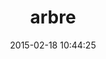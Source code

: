 ---
layout: post
title:  "arbre"
repo:   "activeadmin/arbre"
date:   2015-02-18 10:44:25
gemurl: 
---